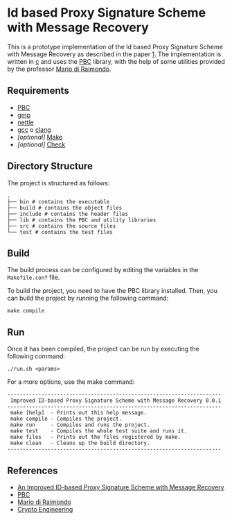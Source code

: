 # Id based Proxy Signature Scheme with Message Recovery

This is a prototype implementation of the Id based Proxy Signature Scheme with Message Recovery as described in the paper [1].
The implementation is written in [c](<https://en.wikipedia.org/wiki/C_(programming_language)>) and uses the [PBC](https://crypto.stanford.edu/pbc/) library, with the help of some utilities provided by the professor [Mario di Raimondo](https://diraimondo.dmi.unict.it/).

## Requirements

- [PBC](https://crypto.stanford.edu/pbc/)
- [gmp](https://gmplib.org/)
- [nettle](http://www.lysator.liu.se/~nisse/nettle/)
- [gcc](https://gcc.gnu.org/) o [clang](https://clang.llvm.org/)
- _\[optional\]_ [Make](https://www.gnu.org/software/make/)
- _\[optional\]_ [Check](https://libcheck.github.io/check/index.html)

## Directory Structure

The project is structured as follows:

```shell
.
├── bin # contains the executable
├── build # contains the object files
├── include # contains the header files
├── lib # contains the PBC and utility libraries
├── src # contains the source files
└── test # contains the test files
```

## Build

The build process can be configured by editing the variables in the `Makefile.conf` file.

To build the project, you need to have the PBC library installed.
Then, you can build the project by running the following command:

```shell
make compile
```

## Run

Once it has been compiled, the project can be run by executing the following command:

```shell
./run.sh <params>
```

For a more options, use the make command:

```shell
---------------------------------------------------------------------
 Improved ID-based Proxy Signature Scheme with Message Recovery 0.0.1
---------------------------------------------------------------------
 make [help]  - Prints out this help message.
 make compile - Compiles the project.
 make run     - Compiles and runs the project.
 make test    - Compiles the whole test suite and runs it.
 make files   - Prints out the files registered by make.
 make clean   - Cleans up the build directory.
---------------------------------------------------------------------
```

## References

- [An Improved ID-based Proxy Signature Scheme with Message Recovery](https://www.researchgate.net/publication/283648628_An_Improved_ID-based_Proxy_Signature_Scheme_with_Message_Recovery)
- [PBC](https://crypto.stanford.edu/pbc/)
- [Mario di Raimondo](https://diraimondo.dmi.unict.it/)
- [Crypto Engineering](https://diraimondo.dmi.unict.it/teaching/crypto/)

[1]: https://www.researchgate.net/publication/283648628_An_Improved_ID-based_Proxy_Signature_Scheme_with_Message_Recovery
